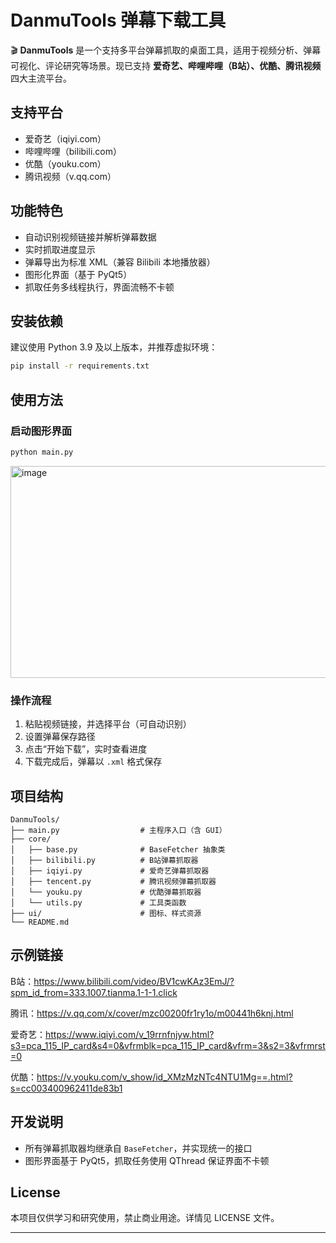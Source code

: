 # DanmuTools 弹幕下载工具

🎬 **DanmuTools** 是一个支持多平台弹幕抓取的桌面工具，适用于视频分析、弹幕可视化、评论研究等场景。现已支持 **爱奇艺、哔哩哔哩（B站）、优酷、腾讯视频** 四大主流平台。

## 支持平台

- 爱奇艺（iqiyi.com）
- 哔哩哔哩（bilibili.com）
- 优酷（youku.com）
- 腾讯视频（v.qq.com）

## 功能特色

- 自动识别视频链接并解析弹幕数据
- 实时抓取进度显示
- 弹幕导出为标准 XML（兼容 Bilibili 本地播放器）
- 图形化界面（基于 PyQt5）
- 抓取任务多线程执行，界面流畅不卡顿

## 安装依赖

建议使用 Python 3.9 及以上版本，并推荐虚拟环境：

```bash
pip install -r requirements.txt
```

## 使用方法

### 启动图形界面

```bash
python main.py
```
<img width="666" height="339" alt="image" src="https://github.com/user-attachments/assets/b87738fc-7892-41db-a4e8-105aca990312" />


### 操作流程

1. 粘贴视频链接，并选择平台（可自动识别）
2. 设置弹幕保存路径
3. 点击“开始下载”，实时查看进度
4. 下载完成后，弹幕以 `.xml` 格式保存

## 项目结构
```
DanmuTools/
├── main.py                  # 主程序入口（含 GUI）
├── core/
│   ├── base.py              # BaseFetcher 抽象类
│   ├── bilibili.py          # B站弹幕抓取器
│   ├── iqiyi.py             # 爱奇艺弹幕抓取器
│   ├── tencent.py           # 腾讯视频弹幕抓取器
│   └── youku.py             # 优酷弹幕抓取器
│   └── utils.py             # 工具类函数
├── ui/                      # 图标、样式资源
└── README.md
```

## 示例链接

B站：https://www.bilibili.com/video/BV1cwKAz3EmJ/?spm_id_from=333.1007.tianma.1-1-1.click

腾讯：https://v.qq.com/x/cover/mzc00200fr1ry1o/m00441h6knj.html

爱奇艺：https://www.iqiyi.com/v_19rrnfnjyw.html?s3=pca_115_IP_card&s4=0&vfrmblk=pca_115_IP_card&vfrm=3&s2=3&vfrmrst=0

优酷：https://v.youku.com/v_show/id_XMzMzNTc4NTU1Mg==.html?s=cc003400962411de83b1

## 开发说明

- 所有弹幕抓取器均继承自 `BaseFetcher`，并实现统一的接口
- 图形界面基于 PyQt5，抓取任务使用 QThread 保证界面不卡顿

## License

本项目仅供学习和研究使用，禁止商业用途。详情见 LICENSE 文件。

---
